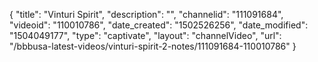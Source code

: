 {
    "title": "Vinturi Spirit",
    "description": "",
    "channelid": "111091684",
    "videoid": "110010786",
    "date_created": "1502526256",
    "date_modified": "1504049177",
    "type": "captivate",
    "layout": "channelVideo",
    "url": "\/bbbusa-latest-videos\/vinturi-spirit-2-notes\/111091684-110010786"
}